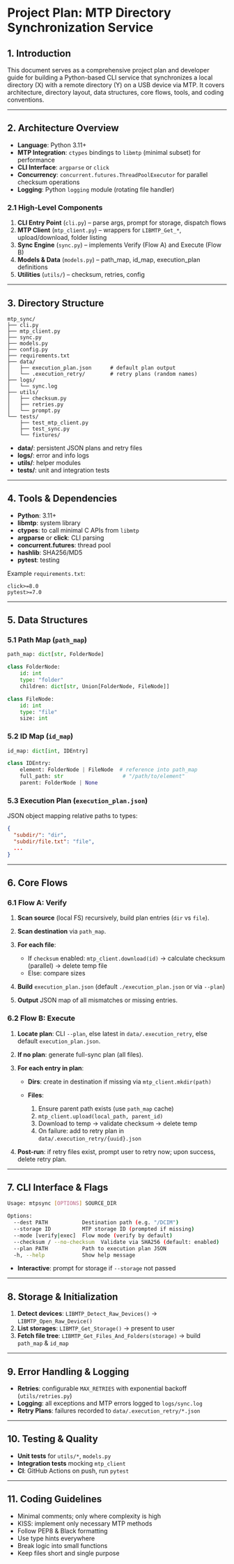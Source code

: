 # Project Plan: MTP Directory Synchronization Service

## 1. Introduction

This document serves as a comprehensive project plan and developer guide for building a Python-based CLI service that synchronizes a local directory (X) with a remote directory (Y) on a USB device via MTP. It covers architecture, directory layout, data structures, core flows, tools, and coding conventions.

---

## 2. Architecture Overview

- **Language**: Python 3.11+
- **MTP Integration**: `ctypes` bindings to `libmtp` (minimal subset) for performance
- **CLI Interface**: `argparse` or `click`
- **Concurrency**: `concurrent.futures.ThreadPoolExecutor` for parallel checksum operations
- **Logging**: Python `logging` module (rotating file handler)

### 2.1 High-Level Components

1. **CLI Entry Point** (`cli.py`) – parse args, prompt for storage, dispatch flows
2. **MTP Client** (`mtp_client.py`) – wrappers for `LIBMTP_Get_*`, upload/download, folder listing
3. **Sync Engine** (`sync.py`) – implements Verify (Flow A) and Execute (Flow B)
4. **Models & Data** (`models.py`) – path_map, id_map, execution_plan definitions
5. **Utilities** (`utils/`) – checksum, retries, config

---

## 3. Directory Structure

```plain
mtp_sync/
├── cli.py
├── mtp_client.py
├── sync.py
├── models.py
├── config.py
├── requirements.txt
├── data/
│   ├── execution_plan.json      # default plan output
│   └── .execution_retry/        # retry plans (random names)
├── logs/
│   └── sync.log
├── utils/
│   ├── checksum.py
│   ├── retries.py
│   └── prompt.py
└── tests/
    ├── test_mtp_client.py
    ├── test_sync.py
    └── fixtures/
```

- **data/**: persistent JSON plans and retry files
- **logs/**: error and info logs
- **utils/**: helper modules
- **tests/**: unit and integration tests

---

## 4. Tools & Dependencies

- **Python**: 3.11+
- **libmtp**: system library
- **ctypes**: to call minimal C APIs from `libmtp`
- **argparse** or **click**: CLI parsing
- **concurrent.futures**: thread pool
- **hashlib**: SHA256/MD5
- **pytest**: testing

Example `requirements.txt`:

```text
click>=8.0
pytest>=7.0
```

---

## 5. Data Structures

### 5.1 Path Map (`path_map`)

```python
path_map: dict[str, FolderNode]

class FolderNode:
    id: int
    type: "folder"
    children: dict[str, Union[FolderNode, FileNode]]

class FileNode:
    id: int
    type: "file"
    size: int
```

### 5.2 ID Map (`id_map`)

```python
id_map: dict[int, IDEntry]

class IDEntry:
    element: FolderNode | FileNode  # reference into path_map
    full_path: str                   # "/path/to/element"
    parent: FolderNode | None
```

### 5.3 Execution Plan (`execution_plan.json`)

JSON object mapping relative paths to types:

```json
{
  "subdir/": "dir",
  "subdir/file.txt": "file",
  ...
}
```

---

## 6. Core Flows

### 6.1 Flow A: Verify

1. **Scan source** (local FS) recursively, build plan entries (`dir` vs `file`).
2. **Scan destination** via `path_map`.
3. **For each file**:

   - If `checksum` enabled: `mtp_client.download(id)` → calculate checksum (parallel) → delete temp file
   - Else: compare sizes

4. **Build** `execution_plan.json` (default `./execution_plan.json` or via `--plan`)
5. **Output** JSON map of all mismatches or missing entries.

### 6.2 Flow B: Execute

1. **Locate plan**: CLI `--plan`, else latest in `data/.execution_retry`, else default `execution_plan.json`.
2. **If no plan**: generate full-sync plan (all files).
3. **For each entry in plan**:

   - **Dirs**: create in destination if missing via `mtp_client.mkdir(path)`
   - **Files**:

     1. Ensure parent path exists (use `path_map` cache)
     2. `mtp_client.upload(local_path, parent_id)`
     3. Download to temp → validate checksum → delete temp
     4. On failure: add to retry plan in `data/.execution_retry/{uuid}.json`

4. **Post-run**: if retry files exist, prompt user to retry now; upon success, delete retry plan.

---

## 7. CLI Interface & Flags

```bash
Usage: mtpsync [OPTIONS] SOURCE_DIR

Options:
  --dest PATH           Destination path (e.g. "/DCIM")
  --storage ID          MTP storage ID (prompted if missing)
  --mode [verify|exec]  Flow mode (verify by default)
  --checksum / --no-checksum  Validate via SHA256 (default: enabled)
  --plan PATH           Path to execution plan JSON
  -h, --help            Show help message
```

- **Interactive**: prompt for storage if `--storage` not passed

---

## 8. Storage & Initialization

1. **Detect devices**: `LIBMTP_Detect_Raw_Devices()` → `LIBMTP_Open_Raw_Device()`
2. **List storages**: `LIBMTP_Get_Storage()` → present to user
3. **Fetch file tree**: `LIBMTP_Get_Files_And_Folders(storage)` → build `path_map` & `id_map`

---

## 9. Error Handling & Logging

- **Retries**: configurable `MAX_RETRIES` with exponential backoff (`utils/retries.py`)
- **Logging**: all exceptions and MTP errors logged to `logs/sync.log`
- **Retry Plans**: failures recorded to `data/.execution_retry/*.json`

---

## 10. Testing & Quality

- **Unit tests** for `utils/*`, `models.py`
- **Integration tests** mocking `mtp_client`
- **CI**: GitHub Actions on push, run `pytest`

---

## 11. Coding Guidelines

- Minimal comments; only where complexity is high
- KISS: implement only necessary MTP methods
- Follow PEP8 & Black formatting
- Use type hints everywhere
- Break logic into small functions
- Keep files short and single purpose
